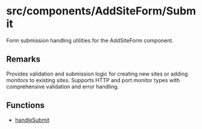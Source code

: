 # src/components/AddSiteForm/Submit

Form submission handling utilities for the AddSiteForm component.

## Remarks

Provides validation and submission logic for creating new sites or adding
monitors to existing sites. Supports HTTP and port monitor types with
comprehensive validation and error handling.

## Functions

- [handleSubmit](functions/handleSubmit.md)
